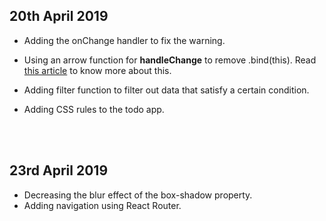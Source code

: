 ## 20th April 2019
- Adding the onChange handler to fix the warning.

- Using an arrow function for **handleChange** to remove .bind(this). Read [this article](https://medium.freecodecamp.org/what-i-wish-i-knew-when-i-started-to-work-with-react-js-3ba36107fd13) to know more about this.

- Adding filter function to filter out data that satisfy a certain condition.

- Adding CSS rules to the todo app.
<br/>
<br/>

## 23rd April 2019

- Decreasing the blur effect of the box-shadow property.
- Adding navigation using React Router.